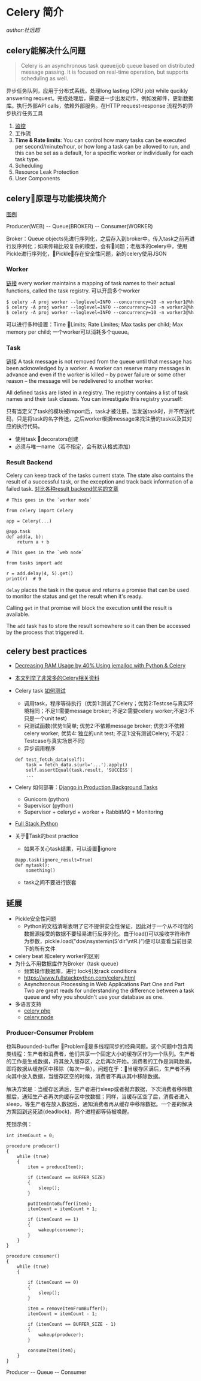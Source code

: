 # Celery 简介

*author:杜远超*

## celery能解决什么问题
> Celery is an asynchronous task queue/job queue based on distributed message passing. It is focused on real-time operation, but supports scheduling as well.

异步任务队列，应用于分布式系统。处理long lasting (CPU job) while qucikly answering request。完成处理后，需要进一步出发动作，例如发邮件，更新数据库。执行外部API calls，依赖外部服务。在HTTP request-response 流程外的异步执行任务工具

1. [监控](http://docs.celeryproject.org/en/latest/userguide/monitoring.html#guide-monitoring)
2. 工作流
3. **Time & Rate limits**: You can control how many tasks can be executed per second/minute/hour, or how long a task can be allowed to run, and this can be set as a default, for a specific worker or individually for each task type.
4. Scheduling
5. Resource Leak Protection
6. User Components

## celery原理与功能模块简介

[图例](https://www.vinta.com.br/blog/2017/celery-overview-archtecture-and-how-it-works/)

Producer(WEB) -- Queue(BROKER) -- Consumer(WORKER) 



Broker：Queue
objects先进行序列化，之后存入到broker中。传入task之前再进行反序列化；如果传输比较复杂的模型，会有问题；老版本的celery中，使用Pickle进行序列化，Pickle存在安全性问题，新的celery使用JSON


### Worker
[链接](http://docs.celeryproject.org/en/latest/userguide/workers.html)
every worker maintains a mapping of task names to their actual functions, called the task registry.
可以开启多个worker
```
$ celery -A proj worker --loglevel=INFO --concurrency=10 -n worker1@%h
$ celery -A proj worker --loglevel=INFO --concurrency=10 -n worker2@%h
$ celery -A proj worker --loglevel=INFO --concurrency=10 -n worker3@%h
```
可以进行多种设置：Time Limits; Rate Limites; Max tasks per child; Max memory per child;
一个worker可以消耗多个queue。

### Task
[链接](http://docs.celeryproject.org/en/latest/userguide/tasks.html)
A task message is not removed from the queue until that message has been acknowledged by a worker. A worker can reserve many messages in advance and even if the worker is killed – by power failure or some other reason – the message will be redelivered to another worker.

All defined tasks are listed in a registry. The registry contains a list of task names and their task classes. You can investigate this registry yourself:

只有当定义了task的模块被import后，task才被注册。当发送task时，并不传送代码，只是将task的名字传送，之后worker根据message来找注册的task以及其对应的执行代码。

- 使用task decorators创建
- 必须与唯一name（若不指定，会有默认格式添加）

### Result Backend
Celery can keep track of the tasks current state. The state also contains the result of a successful task, or the exception and track back information of a failed task.
[对比各种result backend优劣的文章](http://docs.celeryproject.org/en/latest/userguide/tasks.html#task-result-backends)



```
# This goes in the `worker node`

from celery import Celery

app = Celery(...)

@app.task
def add(a, b):
    return a + b
```

```
# This goes in the `web node`

from tasks import add

r = add.delay(4, 5).get()
print(r)  # 9
```
`delay` places the task in the queue and returns a promise that can be used to monitor the status and get the result when it's ready. 

Calling `get` in that promise will block the execution until the result is available.

The `add` task has to store the result somewhere so it can then be accessed by the process that triggered it.







## celery best practices

- [Decreasing RAM Usage by 40% Using jemalloc with Python & Celery](https://zapier.com/engineering/celery-python-jemalloc/)
- [本文列举了非常多的Celery相关资料](https://www.fullstackpython.com/celery.html)
- Celery task [如何测试](https://www.python-celery.com/2018/05/01/unit-testing-celery-tasks/)
    - 调用task，程序等待执行（优势1:测试了Celery；优势2:Testcse与真实环境相同；不足1:需要message broker; 不足2:需要celery worker;不足3:不只是一个unit test）
    - 只测试函数(优势1:简单; 优势2:不依赖message broker; 优势3:不依赖celery worker; 优势4: 独立的unit test; 不足1:没有测试Celery; 不足2： Testcase与真实场景不同)
    - 异步调用程序
    ```
    def test_fetch_data(self):
        task = fetch_data.s(url='...').apply()
        self.assertEqual(task.result, 'SUCCESS')
        ...
    ```
- Celery 如何部署：[Django in Production Background Tasks](http://www.robgolding.com/blog/2011/11/27/django-in-production-part-2---background-tasks/)
    - Gunicorn (python)
    - Supervisor (python)
    - Supervisor + celeryd + worker + RabbitMQ + Monitoring
- [Full Stack Python](https://www.fullstackpython.com/table-of-contents.html)


- 关于Task的best practice
    - 如果不关心task结果，可以设置ignore
    ```
    @app.task(ignore_result=True)
    def mytask():
        something()
    ```
    - task之间不要进行嵌套

## 延展
- Pickle安全性问题
    - Python的文档清晰表明了它不提供安全性保证，因此对于一个从不可信的数据源接受的数据不要轻易进行反序列化。由于load()可以接收字符串作为参数，pickle.load("dos\nsystem\n(S'dir'\ntR.)")便可以查看当前目录下的所有文件
- celery beat 和celery worker的区别
- 为什么不用数据库作为Broker（task queue）
    - 频繁操作数据库，进行 lock引发rack conditions 
    - https://www.fullstackpython.com/celery.html
    - Asynchronous Processing in Web Applications Part One and Part Two are great reads for understanding the difference between a task queue and why you shouldn't use your database as one.
- 多语言支持
    - [celery php](https://github.com/gjedeer/celery-php)
    - [celery node](https://github.com/mher/node-celery)

### Producer-Consumer Problem
也叫Buounded-buffer Problem，是多线程同步的经典问题。这个问题中包含两类线程：生产者和消费者，他们共享一个固定大小的缓存区作为一个队列。生产者的工作是生成数据，将其放入缓存区，之后再次开始。消费者的工作是消耗数据，即将数据从缓存区中移除（每次一条）。问题在于：当缓存区满后，生产者不再向其中放入数据，当缓存区空的时候，消费者不再从其中移除数据。

解决方案是：当缓存区满后，生产者进行sleep或者抛弃数据，下次消费者移除数据后，通知生产者再次向缓存区中放数据；同样，当缓存区空了后，消费者进入sleep，等生产者在放入数据后，通知消费者再从缓存中移除数据。一个差的解决方案回到这死锁(deadlock)，两个进程都等待被唤醒。

死锁示例：
```
int itemCount = 0;

procedure producer() 
{
    while (true) 
    {
        item = produceItem();

        if (itemCount == BUFFER_SIZE) 
        {
            sleep();
        }

        putItemIntoBuffer(item);
        itemCount = itemCount + 1;

        if (itemCount == 1) 
        {
            wakeup(consumer);
        }
    }
}

procedure consumer() 
{
    while (true) 
    {

        if (itemCount == 0) 
        {
            sleep();
        }

        item = removeItemFromBuffer();
        itemCount = itemCount - 1;

        if (itemCount == BUFFER_SIZE - 1) 
        {
            wakeup(producer);
        }

        consumeItem(item);
    }
}

```

Producer -- Queue -- Consumer 





